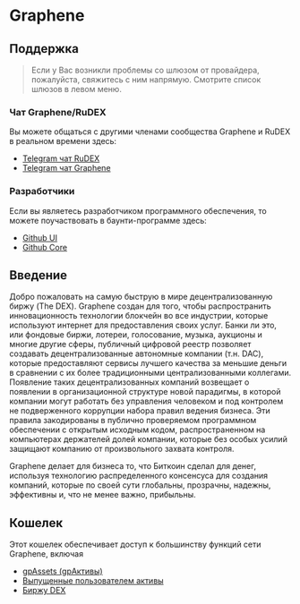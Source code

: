 # Graphene

## Поддержка

> Если у Вас возникли проблемы со шлюзом от провайдера, пожалуйста, свяжитесь с ним напрямую. Смотрите список шлюзов в левом меню.

### Чат Graphene/RuDEX

Вы можете общаться с другими членами сообщества Graphene и RuDEX в реальном времени здесь:

- [Telegram чат RuDEX](https://t.me/BitSharesDEX_RU)
- [Telegram чат Graphene](https://t.me/graphene_dex)

### Разработчики

Если вы являетесь разработчиком программного обеспечения, то можете поучаствовать в баунти-программе здесь:

- [Github UI](https://github.com/graphene-blockchain/graphene-ui)
- [Github Core](https://github.com/graphene-blockchain/graphene-core) 

## Введение

Добро пожаловать на самую быструю в мире децентрализованную биржу (The DEX). Graphene создан для того, чтобы распространить инновационность технологии блокчейн во все индустрии, которые используют интернет для предоставления своих услуг. Банки ли это, или фондовые биржи, лотереи, голосование, музыка, аукционы и многие другие сферы, публичный цифровой реестр позволяет создавать децентрализованные автономные компании (т.н. DAC), которые предоставляют сервисы лучшего качества за меньшие деньги в сравнении с их более традиционными централизованными коллегами. Появление таких децентрализованных компаний возвещает о появлении в организационной структуре новой парадигмы, в которой компании могут работать без управления человеком и под контролем не подверженного коррупции набора правил ведения бизнеса. Эти правила закодированы в публично проверяемом программном обеспечении с открытым исходным кодом, распространенном на компьютерах держателей долей компании, которые без особых усилий защищают компанию от произвольного захвата контроля.

Graphene делает для бизнеса то, что Биткоин сделал для денег, используя технологию распределенного консенсуса для создания компаний, которые по своей сути глобальны, прозрачны, надежны, эффективны и, что не менее важно, прибыльны.

## Кошелек

Этот кошелек обеспечивает доступ к большинству функций сети Graphene, включая

- [gpAssets (gpАктивы)](/help/assets/mpa)
- [Выпущенные пользователем активы](/help/assets/uia)
- [Биржу DEX](/help/dex/introduction)